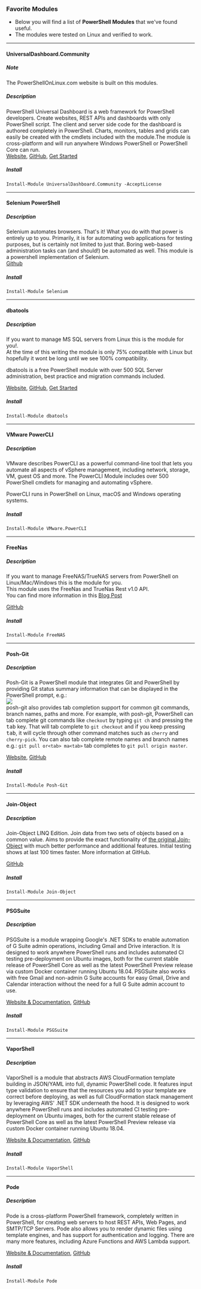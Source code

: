 ### Favorite Modules

- Below you will find a list of **PowerShell Modules** that we've found useful.
- The modules were tested on Linux and verified to work.
--- 
#### UniversalDashboard.Community
##### Note
The PowerShellOnLinux.com website is built on this modules.

##### Description
PowerShell Universal Dashboard is a web framework for PowerShell developers. Create websites, REST APIs and dashboards with only PowerShell script. The client and server side code for the dashboard is authored completely in PowerShell. Charts, monitors, tables and grids can easily be created with the cmdlets included with the module.The module is cross-platform and will run anywhere Windows PowerShell or PowerShell Core can run.  
[Website](https://universaldashboard.io/), [GitHub](https://github.com/ironmansoftware/universal-dashboard),  [Get Started](https://docs.universaldashboard.io/getting-started)

##### Install

```
Install-Module UniversalDashboard.Community -AcceptLicense
```

--- 
#### Selenium PowerShell

##### Description
Selenium automates browsers. That's it! What you do with that power is entirely up to you. Primarily, it is for automating web applications for testing purposes, but is certainly not limited to just that. Boring web-based administration tasks can (and should!) be automated as well. This module is a powershell implementation of Selenium.  
[Github](https://github.com/adamdriscoll/selenium-powershell)

##### Install

```
Install-Module Selenium
```
---
#### dbatools

##### Description
If you want to manage MS SQL servers from Linux this is the module for you!.  
At the time of this writing the module is only 75% compatible with Linux but hopefully it wont be long until we see 100% compatibility.

dbatools is a free PowerShell module with over 500 SQL Server administration, best practice and migration commands included.

[Website](https://dbatools.io/), [GitHub](https://github.com/sqlcollaborative/dbatools), [Get Started](https://dbatools.io/getting-started/)

##### Install

```
Install-Module dbatools
```

---
#### VMware PowerCLI
##### Description
VMware describes PowerCLI as a powerful command-line tool that lets you automate all aspects of vSphere management, including network, storage, VM, guest OS and more. 
The PowerCLI Module includes over 500 PowerShell cmdlets for managing and automating vSphere.

PowerCLI runs in PowerShell on Linux, macOS and Windows operating systems.  

##### Install

```
Install-Module VMware.PowerCLI
```

---
#### FreeNas

##### Description
If you want to manage FreeNAS/TrueNAS servers from PowerShell on Linux/Mac/Windows this is the module for you.  
This module uses the FreeNas and TrueNas Rest v1.0 API.   
You can find more information in this [Blog Post](https://jm2k69.github.io/2019-03-18-PowerShell-Module-for-FreeNas-and-TrueNas/)

[GitHub](https://github.com/JM2K69/FreeNas)

##### Install

```
Install-Module FreeNAS
```

---
#### Posh-Git

##### Description
Posh-Git is a PowerShell module that integrates Git and PowerShell by providing Git status summary information that can be displayed in the PowerShell prompt, e.g.:  
<img src='https://raw.githubusercontent.com/wiki/dahlbyk/posh-git/images/PromptDefaultLong.png'>  
posh-git also provides tab completion support for common git commands, branch names, paths and more.
For example, with posh-git, PowerShell can tab complete git commands like `checkout` by typing `git ch` and pressing
the <kbd>tab</kbd> key. That will tab complete to `git checkout` and if you keep pressing <kbd>tab</kbd>, it will
cycle through other command matches such as `cherry` and `cherry-pick`. You can also tab complete remote names and
branch names e.g.: `git pull or<tab> ma<tab>` tab completes to `git pull origin master`.

[Website](http://dahlbyk.github.io/posh-git/), [GitHub](https://github.com/dahlbyk/posh-git)

##### Install

```
Install-Module Posh-Git
```

---
#### Join-Object

##### Description
Join-Object LINQ Edition.
Join data from two sets of objects based on a common value.
Aims to provide the exact functionality of [the original Join-Object](https://github.com/RamblingCookieMonster/PowerShell/blob/master/Join-Object.ps1) with much better performance and additional features. Initial testing shows at last 100 times faster. 
More information at GitHub.

[GitHub](https://github.com/ili101/Join-Object)

##### Install

```
Install-Module Join-Object
```
---
#### PSGSuite

##### Description
PSGSuite is a module wrapping Google's .NET SDKs to enable automation of G Suite admin operations, including Gmail and Drive interaction.
It is designed to work anywhere PowerShell runs and includes automated CI testing pre-deployment on Ubuntu images, both for the current stable release of PowerShell Core as well as the latest PowerShell Preview release via custom Docker container running Ubuntu 18.04. 
PSGSuite also works with free Gmail and non-admin G Suite accounts for easy Gmail, Drive and Calendar interaction without the need for a full G Suite admin account to use.

[Website & Documentation](https://psgsuite.io/), [GitHub](https://github.com/scrthq/PSGSuite)

##### Install

```
Install-Module PSGSuite
```

---
#### VaporShell

##### Description
VaporShell is a module that abstracts AWS CloudFormation template building in JSON/YAML into full, dynamic PowerShell code. It features input type validation to ensure that the resources you add to your template are correct before deploying, as well as full CloudFormation stack management by leveraging AWS' .NET SDK underneath the hood.
It is designed to work anywhere PowerShell runs and includes automated CI testing pre-deployment on Ubuntu images, both for the current stable release of PowerShell Core as well as the latest PowerShell Preview release via custom Docker container running Ubuntu 18.04.

[Website & Documentation](https://vaporshell.io/), [GitHub](https://github.com/scrthq/VaporShell)

##### Install

```
Install-Module VaporShell
```

---
#### Pode

##### Description
Pode is a cross-platform PowerShell framework, completely written in PowerShell, for creating web servers to host REST APIs, Web Pages, and SMTP/TCP Servers. Pode also allows you to render dynamic files using template engines, and has support for authentication and logging. There are many more features, including Azure Functions and AWS Lambda support.

[Website & Documentation](https://badgerati.github.io/Pode/), [GitHub](https://github.com/Badgerati/Pode)

##### Install

```
Install-Module Pode
```